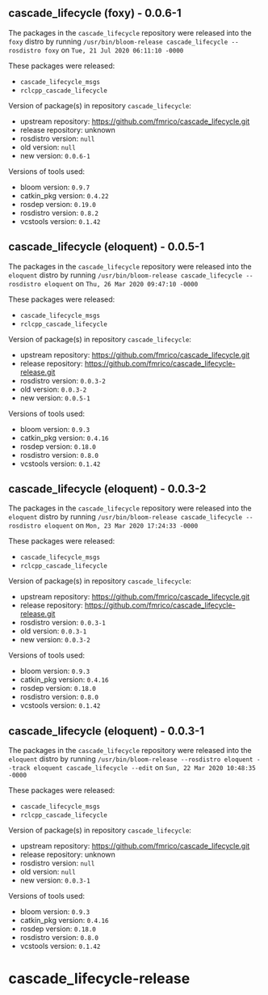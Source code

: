 ## cascade_lifecycle (foxy) - 0.0.6-1

The packages in the `cascade_lifecycle` repository were released into the `foxy` distro by running `/usr/bin/bloom-release cascade_lifecycle --rosdistro foxy` on `Tue, 21 Jul 2020 06:11:10 -0000`

These packages were released:
- `cascade_lifecycle_msgs`
- `rclcpp_cascade_lifecycle`

Version of package(s) in repository `cascade_lifecycle`:

- upstream repository: https://github.com/fmrico/cascade_lifecycle.git
- release repository: unknown
- rosdistro version: `null`
- old version: `null`
- new version: `0.0.6-1`

Versions of tools used:

- bloom version: `0.9.7`
- catkin_pkg version: `0.4.22`
- rosdep version: `0.19.0`
- rosdistro version: `0.8.2`
- vcstools version: `0.1.42`


## cascade_lifecycle (eloquent) - 0.0.5-1

The packages in the `cascade_lifecycle` repository were released into the `eloquent` distro by running `/usr/bin/bloom-release cascade_lifecycle --rosdistro eloquent` on `Thu, 26 Mar 2020 09:47:10 -0000`

These packages were released:
- `cascade_lifecycle_msgs`
- `rclcpp_cascade_lifecycle`

Version of package(s) in repository `cascade_lifecycle`:

- upstream repository: https://github.com/fmrico/cascade_lifecycle.git
- release repository: https://github.com/fmrico/cascade_lifecycle-release.git
- rosdistro version: `0.0.3-2`
- old version: `0.0.3-2`
- new version: `0.0.5-1`

Versions of tools used:

- bloom version: `0.9.3`
- catkin_pkg version: `0.4.16`
- rosdep version: `0.18.0`
- rosdistro version: `0.8.0`
- vcstools version: `0.1.42`


## cascade_lifecycle (eloquent) - 0.0.3-2

The packages in the `cascade_lifecycle` repository were released into the `eloquent` distro by running `/usr/bin/bloom-release cascade_lifecycle --rosdistro eloquent` on `Mon, 23 Mar 2020 17:24:33 -0000`

These packages were released:
- `cascade_lifecycle_msgs`
- `rclcpp_cascade_lifecycle`

Version of package(s) in repository `cascade_lifecycle`:

- upstream repository: https://github.com/fmrico/cascade_lifecycle.git
- release repository: https://github.com/fmrico/cascade_lifecycle-release.git
- rosdistro version: `0.0.3-1`
- old version: `0.0.3-1`
- new version: `0.0.3-2`

Versions of tools used:

- bloom version: `0.9.3`
- catkin_pkg version: `0.4.16`
- rosdep version: `0.18.0`
- rosdistro version: `0.8.0`
- vcstools version: `0.1.42`


## cascade_lifecycle (eloquent) - 0.0.3-1

The packages in the `cascade_lifecycle` repository were released into the `eloquent` distro by running `/usr/bin/bloom-release --rosdistro eloquent --track eloquent cascade_lifecycle --edit` on `Sun, 22 Mar 2020 10:48:35 -0000`

These packages were released:
- `cascade_lifecycle_msgs`
- `rclcpp_cascade_lifecycle`

Version of package(s) in repository `cascade_lifecycle`:

- upstream repository: https://github.com/fmrico/cascade_lifecycle.git
- release repository: unknown
- rosdistro version: `null`
- old version: `null`
- new version: `0.0.3-1`

Versions of tools used:

- bloom version: `0.9.3`
- catkin_pkg version: `0.4.16`
- rosdep version: `0.18.0`
- rosdistro version: `0.8.0`
- vcstools version: `0.1.42`


# cascade_lifecycle-release